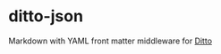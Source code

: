# ditto-json
Markdown with YAML front matter middleware for [Ditto](https://github.com/pimbrouwers/ditto)